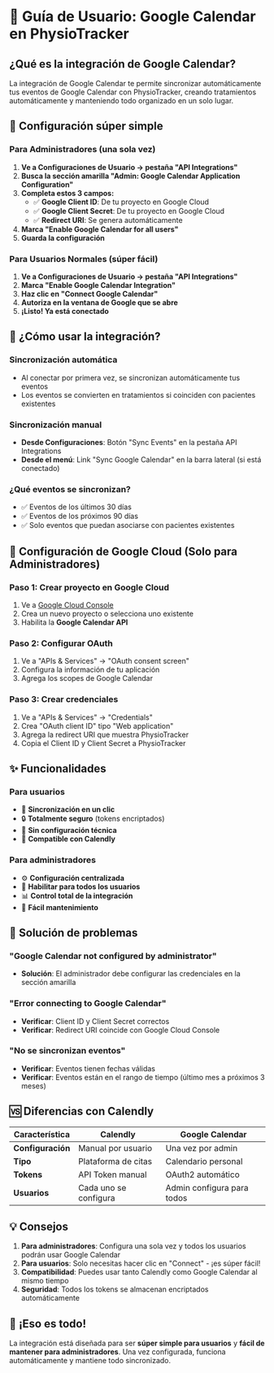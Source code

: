 # 📅 Guía de Usuario: Google Calendar en PhysioTracker

## ¿Qué es la integración de Google Calendar?

La integración de Google Calendar te permite sincronizar automáticamente tus eventos de Google Calendar con PhysioTracker, creando tratamientos automáticamente y manteniendo todo organizado en un solo lugar.

## 🚀 Configuración súper simple

### Para Administradores (una sola vez)

1. **Ve a Configuraciones de Usuario → pestaña "API Integrations"**
2. **Busca la sección amarilla "Admin: Google Calendar Application Configuration"**
3. **Completa estos 3 campos:**
   - ✅ **Google Client ID**: De tu proyecto en Google Cloud
   - ✅ **Google Client Secret**: De tu proyecto en Google Cloud
   - ✅ **Redirect URI**: Se genera automáticamente
4. **Marca "Enable Google Calendar for all users"**
5. **Guarda la configuración**

### Para Usuarios Normales (súper fácil)

1. **Ve a Configuraciones de Usuario → pestaña "API Integrations"**
2. **Marca "Enable Google Calendar Integration"**
3. **Haz clic en "Connect Google Calendar"**
4. **Autoriza en la ventana de Google que se abre**
5. **¡Listo! Ya está conectado**

## 🎯 ¿Cómo usar la integración?

### Sincronización automática

- Al conectar por primera vez, se sincronizan automáticamente tus eventos
- Los eventos se convierten en tratamientos si coinciden con pacientes existentes

### Sincronización manual

- **Desde Configuraciones**: Botón "Sync Events" en la pestaña API Integrations
- **Desde el menú**: Link "Sync Google Calendar" en la barra lateral (si está conectado)

### ¿Qué eventos se sincronizan?

- ✅ Eventos de los últimos 30 días
- ✅ Eventos de los próximos 90 días
- ✅ Solo eventos que puedan asociarse con pacientes existentes

## 🔧 Configuración de Google Cloud (Solo para Administradores)

### Paso 1: Crear proyecto en Google Cloud

1. Ve a [Google Cloud Console](https://console.cloud.google.com/)
2. Crea un nuevo proyecto o selecciona uno existente
3. Habilita la **Google Calendar API**

### Paso 2: Configurar OAuth

1. Ve a "APIs & Services" → "OAuth consent screen"
2. Configura la información de tu aplicación
3. Agrega los scopes de Google Calendar

### Paso 3: Crear credenciales

1. Ve a "APIs & Services" → "Credentials"
2. Crea "OAuth client ID" tipo "Web application"
3. Agrega la redirect URI que muestra PhysioTracker
4. Copia el Client ID y Client Secret a PhysioTracker

## ✨ Funcionalidades

### Para usuarios

- 🔄 **Sincronización en un clic**
- 🔒 **Totalmente seguro** (tokens encriptados)
- 📱 **Sin configuración técnica**
- 🤝 **Compatible con Calendly**

### Para administradores

- ⚙️ **Configuración centralizada**
- 👥 **Habilitar para todos los usuarios**
- 📊 **Control total de la integración**
- 🔧 **Fácil mantenimiento**

## 🚨 Solución de problemas

### "Google Calendar not configured by administrator"

- **Solución**: El administrador debe configurar las credenciales en la sección amarilla

### "Error connecting to Google Calendar"

- **Verificar**: Client ID y Client Secret correctos
- **Verificar**: Redirect URI coincide con Google Cloud Console

### "No se sincronizan eventos"

- **Verificar**: Eventos tienen fechas válidas
- **Verificar**: Eventos están en el rango de tiempo (último mes a próximos 3 meses)

## 🆚 Diferencias con Calendly

| Característica    | Calendly              | Google Calendar            |
| ----------------- | --------------------- | -------------------------- |
| **Configuración** | Manual por usuario    | Una vez por admin          |
| **Tipo**          | Plataforma de citas   | Calendario personal        |
| **Tokens**        | API Token manual      | OAuth2 automático          |
| **Usuarios**      | Cada uno se configura | Admin configura para todos |

## 💡 Consejos

1. **Para administradores**: Configura una sola vez y todos los usuarios podrán usar Google Calendar
2. **Para usuarios**: Solo necesitas hacer clic en "Connect" - ¡es súper fácil!
3. **Compatibilidad**: Puedes usar tanto Calendly como Google Calendar al mismo tiempo
4. **Seguridad**: Todos los tokens se almacenan encriptados automáticamente

## 🎉 ¡Eso es todo!

La integración está diseñada para ser **súper simple para usuarios** y **fácil de mantener para administradores**. Una vez configurada, funciona automáticamente y mantiene todo sincronizado.
